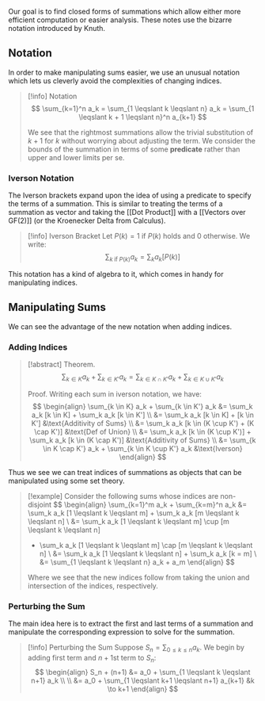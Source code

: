Our goal is to find closed forms of summations which allow either more efficient computation or easier analysis. These notes use the bizarre notation introduced by Knuth.

## Notation

In order to make manipulating sums easier, we use an unusual notation which lets us cleverly avoid the complexities of changing indices.

> [!info] Notation
> $$
> \sum_{k=1}^n a_k 
> = \sum_{1 \leqslant k \leqslant n} a_k 
> = \sum_{1 \leqslant k + 1 \leqslant n}^n a_{k+1}
> $$
> 
> We see that the rightmost summations allow the trivial substitution of $k + 1$ for $k$ without worrying about adjusting the term. We consider the bounds of the summation in terms of some **predicate** rather than upper and lower limits per se.

### Iverson Notation

The Iverson brackets expand upon the idea of using a predicate to specify the terms of a summation. This is similar to treating the terms of a summation as vector and taking the [[Dot Product]] with a [[Vectors over GF(2)]] (or the Kroenecker Delta from Calculus).

> [!info] Iverson Bracket
> Let $P(k) = 1$ if $P(k)$ holds and 0 otherwise. We write:
> $$
> \sum_{k \; \text{if} \; P(k)} a_k = \sum_k a_k[P(k)]
> $$

This notation has a kind of algebra to it, which comes in handy for manipulating indices.

## Manipulating Sums

We can see the advantage of the new notation when adding indices.

### Adding Indices

> [!abstract] Theorem.
> $$
> \sum_{k \in K} a_k + \sum_{k \in K'} a_k 
> = \sum_{k \in K \cap K'} a_k + \sum_{k \in K \cup K'} a_k
> $$
> 
> Proof.
> Writing each sum in iverson notation, we have:
> $$
> \begin{align}
> \sum_{k \in K} a_k + \sum_{k \in K'} a_k 
> &= \sum_k a_k [k \in K] + \sum_k a_k [k \in K'] \\
> &= \sum_k a_k [k \in K] + [k \in K'] &\text{Additivity of Sums} \\
> &= \sum_k a_k [k \in (K \cup K') + (K \cap K')] &\text{Def of Union} \\
> &= \sum_k a_k [k \in (K \cup K')] + \sum_k a_k [k \in (K \cap K')] &\text{Additivity of Sums} \\
> &= \sum_{k \in K \cap K'} a_k + \sum_{k \in K \cup K'} a_k &\text{Iverson}
> \end{align}
> $$

Thus we see we can treat indices of summations as objects that can be manipulated using some set theory.

> [!example]
> Consider the following sums whose indices are non-disjoint
> $$
> \begin{align}
> \sum_{k=1}^m a_k + \sum_{k=m}^n a_k
> &= \sum_k a_k [1 \leqslant k \leqslant m] + \sum_k a_k [m \leqslant k \leqslant n] \\
> &= \sum_k a_k [1 \leqslant k \leqslant m] \cup [m \leqslant k \leqslant n] 
> + \sum_k a_k [1 \leqslant k \leqslant m] \cap [m \leqslant k \leqslant n] \\
> &= \sum_k a_k [1 \leqslant k \leqslant n] + \sum_k a_k [k = m] \\
> &= \sum_{1 \leqslant k \leqslant n} a_k + a_m
> \end{align}
> $$
> 
> Where we see that the new indices follow from taking the union and intersection of the indices, respectively. 

### Perturbing the Sum

The main idea here is to extract the first and last terms of a summation and manipulate the corresponding expression to solve for the summation.

> [!info] Perturbing the Sum
> Suppose $S_n = \sum_{0 \leqslant k \leqslant n} a_k$. We begin by adding first term and $n + 1$st term to $S_n$:
> $$
> \begin{align}
> S_n + (n+1) &= a_0 + \sum_{1 \leqslant k \leqslant n+1} a_k \\ \\
> &= a_0 + \sum_{1 \leqslant k+1 \leqslant n+1} a_{k+1} &k \to k+1
> \end{align}
> $$